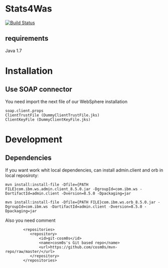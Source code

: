 Stats4Was
=========
[![Build Status](https://travis-ci.org/cosm0s/stats4was.png)](https://travis-ci.org/cosm0s/stats4was)

requirements
------------
Java 1.7

Installation
============

Use SOAP connector
------------------
You need import the next file of our WebSphere installation

```
soap.client.props
ClientTrustFile (DummyClientTrustFile.jks)
ClientKeyFile (DummyClientKeyFile.jks)
```

Development
===========

Dependencies
------------
If you want work whit local dependencies, can install admin.client and orb in local reposiroty:
```
mvn install:install-file -Dfile={PATH FILE}com.ibm.ws.admin.client_8.5.0.jar -DgroupId=com.ibm.ws -DartifactId=admin.client -Dversion=8.5.0 -Dpackaging=jar

mvn install:install-file -Dfile={PATH FILE}com.ibm.ws.orb_8.5.0.jar -DgroupId=com.ibm.ws -DartifactId=admin.client -Dversion=8.5.0 -Dpackaging=jar
```
Also you need comment
```
        <repositories>
           <repository>
               <id>git-cosm0s</id>
               <name>cosm0s's Git based repo</name>
               <url>https://github.com/cosm0s/mvn-repo/raw/master/</url>
           </repository>
        </repositories>
```

